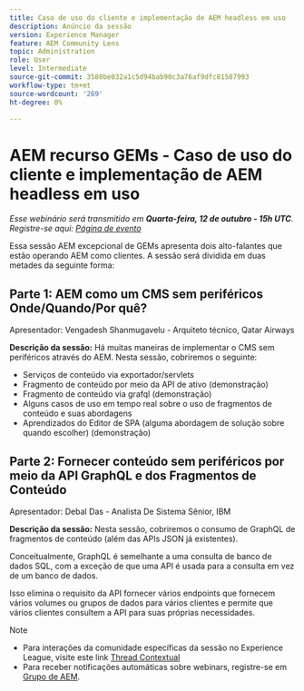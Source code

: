 ```yaml
---
title: Caso de uso do cliente e implementação de AEM headless em uso
description: Anúncio da sessão
version: Experience Manager
feature: AEM Community Lens
topic: Administration
role: User
level: Intermediate
source-git-commit: 3580be032a1c5d94bab90c3a76af9dfc81587993
workflow-type: tm+mt
source-wordcount: '269'
ht-degree: 0%

---
```


# AEM recurso GEMs - Caso de uso do cliente e implementação de AEM headless em uso

*Esse webinário será transmitido em **Quarta-feira, 12 de outubro - 15h UTC**. Registre-se aqui: [Página de evento](https://adobe.ly/3dlDWjh)*

Essa sessão AEM excepcional de GEMs apresenta dois alto-falantes que estão operando AEM como clientes. A sessão será dividida em duas metades da seguinte forma:

## Parte 1: AEM como um CMS sem periféricos Onde/Quando/Por quê?

Apresentador: Vengadesh Shanmugavelu - Arquiteto técnico, Qatar Airways

**Descrição da sessão:**
Há muitas maneiras de implementar o CMS sem periféricos através do AEM.
Nesta sessão, cobriremos o seguinte:

* Serviços de conteúdo via exportador/servlets
* Fragmento de conteúdo por meio da API de ativo (demonstração)
* Fragmento de conteúdo via grafql (demonstração)
* Alguns casos de uso em tempo real sobre o uso de fragmentos de conteúdo e suas abordagens
* Aprendizados do Editor de SPA (alguma abordagem de solução sobre quando escolher) (demonstração)

## Parte 2: Fornecer conteúdo sem periféricos por meio da API GraphQL e dos Fragmentos de Conteúdo

Apresentador: Debal Das - Analista De Sistema Sênior, IBM

**Descrição da sessão:**
Nesta sessão, cobriremos o consumo de GraphQL de fragmentos de conteúdo (além das APIs JSON já existentes).

Conceitualmente, GraphQL é semelhante a uma consulta de banco de dados SQL, com a exceção de que uma API é usada para a consulta em vez de um banco de dados.

Isso elimina o requisito da API fornecer vários endpoints que fornecem vários volumes ou grupos de dados para vários clientes e permite que vários clientes consultem a API para suas próprias necessidades.

>[!NOTE]
>
>* Para interações da comunidade específicas da sessão no Experience League, visite este link [Thread Contextual](https://adobe.ly/3r6P4nr)
>* Para receber notificações automáticas sobre webinars, registre-se em [Grupo de AEM](https://aem-augs.adobe.com/).